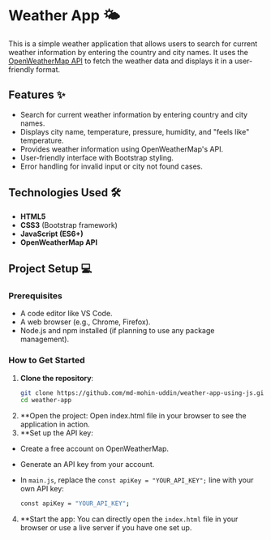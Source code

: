 # Weather App 🌤️

This is a simple weather application that allows users to search for current weather information by entering the country and city names. It uses the [OpenWeatherMap API](https://openweathermap.org/api) to fetch the weather data and displays it in a user-friendly format.

## Features ✨

- Search for current weather information by entering country and city names.
- Displays city name, temperature, pressure, humidity, and "feels like" temperature.
- Provides weather information using OpenWeatherMap's API.
- User-friendly interface with Bootstrap styling.
- Error handling for invalid input or city not found cases.

## Technologies Used 🛠️

- **HTML5**
- **CSS3** (Bootstrap framework)
- **JavaScript (ES6+)**
- **OpenWeatherMap API**

## Project Setup 💻

### Prerequisites

- A code editor like VS Code.
- A web browser (e.g., Chrome, Firefox).
- Node.js and npm installed (if planning to use any package management).

### How to Get Started

1. **Clone the repository**:
   ```bash
   git clone https://github.com/md-mohin-uddin/weather-app-using-js.git
   cd weather-app
2. **Open the project: Open index.html file in your browser to see the application in action.
3. **Set up the API key:

- Create a free account on OpenWeatherMap.
- Generate an API key from your account.
- In `main.js`, replace the `const apiKey = "YOUR_API_KEY";` line with your own API key:
  
  ```bash
  const apiKey = "YOUR_API_KEY";
  ```
4. **Start the app: You can directly open the `index.html` file in your browser or use a live server if you have one set up.

